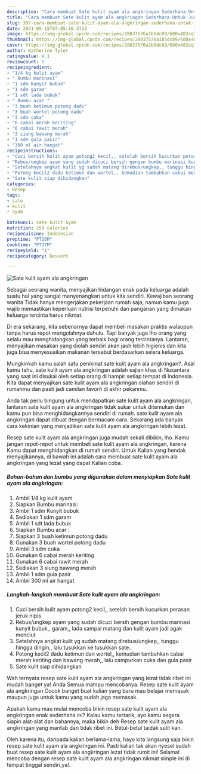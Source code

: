 ```yaml
---
description: "Cara membuat Sate kulit ayam ala angkringan Sederhana Untuk Jualan"
title: "Cara membuat Sate kulit ayam ala angkringan Sederhana Untuk Jualan"
slug: 397-cara-membuat-sate-kulit-ayam-ala-angkringan-sederhana-untuk-jualan
date: 2021-05-15T07:05:10.372Z
image: https://img-global.cpcdn.com/recipes/28837576a1b5dc89/680x482cq70/sate-kulit-ayam-ala-angkringan-foto-resep-utama.jpg
thumbnail: https://img-global.cpcdn.com/recipes/28837576a1b5dc89/680x482cq70/sate-kulit-ayam-ala-angkringan-foto-resep-utama.jpg
cover: https://img-global.cpcdn.com/recipes/28837576a1b5dc89/680x482cq70/sate-kulit-ayam-ala-angkringan-foto-resep-utama.jpg
author: Katherine Tyler
ratingvalue: 4.1
reviewcount: 5
recipeingredient:
- "1/4 kg kulit ayam"
- " Bumbu marinasi"
- "1 sdm Kunyit bubuk"
- "1 sdm garam"
- "1 sdt lada bubuk"
- " Bumbu acar "
- "3 buah ketimun potong dadu"
- "3 buah wortel potong dadu"
- "3 sdm cuka"
- "6 cabai merah keriting"
- "6 cabai rawit merah"
- "3 siung bawang merah"
- "1 sdm gula pasir"
- "300 ml air hangat"
recipeinstructions:
- "Cuci bersih kulit ayam potong2 kecil,, setelah bersih kucurkan perasan jeruk nipis"
- "Rebus/ungkep ayam yang sudah dicuci bersih gengan bumbu marinasi kunyit bubuk,, garam,, lada sampai matang dan kulit ayam jadi agak menciut"
- "Setelahnya angkat kulit yg sudah matang direbus/ungkep,, tunggu hingga dingin,, lalu tusukkan ke tusukkan sate.."
- "Potong kecil2 dadu ketimun dan wortel,, kemudian tambahkan cabai merah keriting dan bawang merah,, lalu campurkan cuka dan gula pasir"
- "Sate kulit siap dihidangkan"
categories:
- Resep
tags:
- sate
- kulit
- ayam

katakunci: sate kulit ayam 
nutrition: 253 calories
recipecuisine: Indonesian
preptime: "PT16M"
cooktime: "PT37M"
recipeyield: "1"
recipecategory: Dessert

---
```



![Sate kulit ayam ala angkringan](https://img-global.cpcdn.com/recipes/28837576a1b5dc89/680x482cq70/sate-kulit-ayam-ala-angkringan-foto-resep-utama.jpg)

Sebagai seorang wanita, menyajikan hidangan enak pada keluarga adalah suatu hal yang sangat menyenangkan untuk kita sendiri. Kewajiban seorang  wanita Tidak hanya mengerjakan pekerjaan rumah saja, namun kamu juga wajib memastikan keperluan nutrisi terpenuhi dan panganan yang dimakan keluarga tercinta harus nikmat.

Di era  sekarang, kita sebenarnya dapat membeli masakan praktis walaupun tanpa harus repot mengolahnya dahulu. Tapi banyak juga lho orang yang selalu mau menghidangkan yang terbaik bagi orang tercintanya. Lantaran, menyajikan masakan yang diolah sendiri akan jauh lebih higienis dan kita juga bisa menyesuaikan makanan tersebut berdasarkan selera keluarga. 



Mungkinkah kamu salah satu penikmat sate kulit ayam ala angkringan?. Asal kamu tahu, sate kulit ayam ala angkringan adalah sajian khas di Nusantara yang saat ini disukai oleh setiap orang di hampir setiap tempat di Indonesia. Kita dapat menyajikan sate kulit ayam ala angkringan olahan sendiri di rumahmu dan pasti jadi camilan favorit di akhir pekanmu.

Anda tak perlu bingung untuk mendapatkan sate kulit ayam ala angkringan, lantaran sate kulit ayam ala angkringan tidak sukar untuk ditemukan dan kamu pun bisa menghidangkannya sendiri di rumah. sate kulit ayam ala angkringan dapat dibuat dengan bermacam cara. Sekarang ada banyak cara kekinian yang menjadikan sate kulit ayam ala angkringan lebih lezat.

Resep sate kulit ayam ala angkringan juga mudah sekali dibikin, lho. Kamu jangan repot-repot untuk membeli sate kulit ayam ala angkringan, karena Kamu dapat menghidangkan di rumah sendiri. Untuk Kalian yang hendak menyajikannya, di bawah ini adalah cara membuat sate kulit ayam ala angkringan yang lezat yang dapat Kalian coba.

<!--inarticleads1-->

##### Bahan-bahan dan bumbu yang digunakan dalam menyiapkan Sate kulit ayam ala angkringan:

1. Ambil 1/4 kg kulit ayam
1. Siapkan  Bumbu marinasi:
1. Ambil 1 sdm Kunyit bubuk
1. Sediakan 1 sdm garam
1. Ambil 1 sdt lada bubuk
1. Siapkan  Bumbu acar :
1. Siapkan 3 buah ketimun potong dadu
1. Gunakan 3 buah wortel potong dadu
1. Ambil 3 sdm cuka
1. Gunakan 6 cabai merah keriting
1. Gunakan 6 cabai rawit merah
1. Sediakan 3 siung bawang merah
1. Ambil 1 sdm gula pasir
1. Ambil 300 ml air hangat




<!--inarticleads2-->

##### Langkah-langkah membuat Sate kulit ayam ala angkringan:

1. Cuci bersih kulit ayam potong2 kecil,, setelah bersih kucurkan perasan jeruk nipis
1. Rebus/ungkep ayam yang sudah dicuci bersih gengan bumbu marinasi kunyit bubuk,, garam,, lada sampai matang dan kulit ayam jadi agak menciut
1. Setelahnya angkat kulit yg sudah matang direbus/ungkep,, tunggu hingga dingin,, lalu tusukkan ke tusukkan sate..
1. Potong kecil2 dadu ketimun dan wortel,, kemudian tambahkan cabai merah keriting dan bawang merah,, lalu campurkan cuka dan gula pasir
1. Sate kulit siap dihidangkan




Wah ternyata resep sate kulit ayam ala angkringan yang lezat tidak ribet ini mudah banget ya! Anda Semua mampu mencobanya. Resep sate kulit ayam ala angkringan Cocok banget buat kalian yang baru mau belajar memasak maupun juga untuk kamu yang sudah jago memasak.

Apakah kamu mau mulai mencoba bikin resep sate kulit ayam ala angkringan enak sederhana ini? Kalau kamu tertarik, ayo kamu segera siapin alat-alat dan bahannya, maka bikin deh Resep sate kulit ayam ala angkringan yang mantab dan tidak ribet ini. Betul-betul taidak sulit kan. 

Oleh karena itu, daripada kalian berlama-lama, hayo kita langsung saja bikin resep sate kulit ayam ala angkringan ini. Pasti kalian tak akan nyesel sudah buat resep sate kulit ayam ala angkringan lezat tidak rumit ini! Selamat mencoba dengan resep sate kulit ayam ala angkringan nikmat simple ini di tempat tinggal sendiri,ya!.

